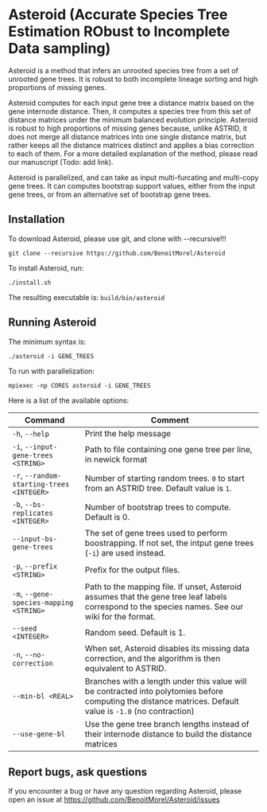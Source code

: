# Asteroid (Accurate Species Tree Estimation RObust to Incomplete Data sampling)

Asteroid is a method that infers an unrooted species tree from a set of unrooted gene trees. It is robust to both incomplete lineage sorting and high proportions of missing genes. 

Asteroid computes for each input gene tree a distance matrix based on the gene internode distance. Then, it computes a species tree from this set of distance matrices under the minimum balanced evolution principle. Asteroid is robust to high proportions of missing genes because, unlike ASTRID, it does not merge all distance matrices into one single distance matrix, but rather keeps all the distance matrices distinct and applies a bias correction to each of them. For a more detailed explanation of the method, please read our manuscript (Todo: add link).

Asteroid is parallelized, and can take as input multi-furcating and multi-copy gene trees. It can computes bootstrap support values, either from the input gene trees, or from an alternative set of bootstrap gene trees.


## Installation

To download Asteroid, please use git,  and clone with --recursive!!!
```
git clone --recursive https://github.com/BenoitMorel/Asteroid
```

To install Asteroid, run:
```
./install.sh
```
The resulting executable is: `build/bin/asteroid`


## Running Asteroid

The minimum syntax is:
```
./asteroid -i GENE_TREES 
```

To run with parallelization:
```
mpiexec -np CORES asteroid -i GENE_TREES
```

Here is a list of the available options:


|    Command                |  Comment  |
|---------------------------|-----------|
| `-h`, `--help`  | Print the help message |
| `-i`, `--input-gene-trees <STRING>`     | 	 Path to file containing one gene tree per line, in newick format |
|  `-r`,  `--random-starting-trees <INTEGER>` 	   |   Number of starting random trees. `0` to start from an ASTRID tree. Default value is `1`. |
|`-b`, `--bs-replicates <INTEGER>`             |	 Number of bootstrap trees to compute. Default is 0. |
|`--input-bs-gene-trees`   | The set of gene trees used to perform boostrapping. If not set, the intput gene trees (`-i`) are used instead.|
|`-p`, `--prefix <STRING>`               |  Prefix for the output files.|
|`-m`, `--gene-species-mapping <STRING>`  	  | Path to the mapping file. If unset, Asteroid assumes that the gene tree leaf labels correspond to the species names. See our wiki for the format.|
|`--seed <INTEGER>`                      |	 Random seed. Default is 1.| 
|`-n`, `--no-correction`                  	| When set, Asteroid disables its missing data correction, and the algorithm is then equivalent to ASTRID.|
|`--min-bl <REAL>`                       	| Branches with a length under this value will be contracted into polytomies before computing the distance matrices. Default value is `-1.0` (no contraction) | 
| `--use-gene-bl`               |           	 Use the gene tree branch lengths instead of their internode distance to build the distance matrices |


## Report bugs, ask questions

If you encounter a bug or have any question regarding Asteroid, please open an issue at https://github.com/BenoitMorel/Asteroid/issues



